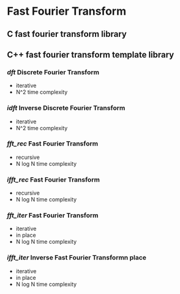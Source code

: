 # Fast Fourier Transform

## C fast fourier transform library
## C++ fast fourier transform template library

### *dft* Discrete Fourier Transform
* iterative
* N^2 time complexity

### *idft* Inverse Discrete Fourier Transform
*  iterative
* N^2 time complexity

### *fft_rec* Fast Fourier Transform
* recursive
* N log N time complexity

### *ifft_rec* Fast Fourier Transform
* recursive
* N log N time complexity

### *fft_iter* Fast Fourier Transform
* iterative
* in place
* N log N time complexity

### *ifft_iter* Inverse Fast Fourier Transformn place
* iterative
* in place
* N log N time complexity

